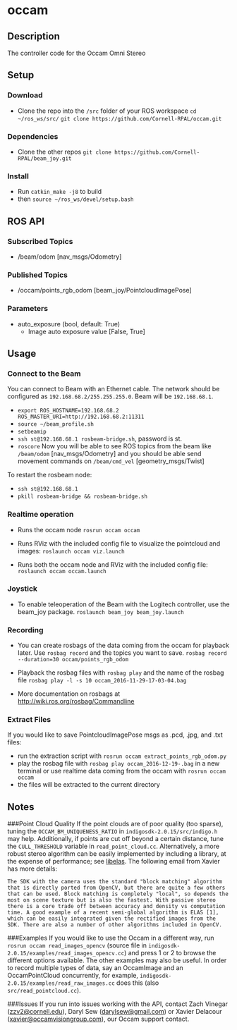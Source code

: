 # occam
## Description
The controller code for the Occam Omni Stereo

## Setup
### Download
 - Clone the repo into the `/src` folder of your ROS workspace
`cd ~/ros_ws/src/`
`git clone https://github.com/Cornell-RPAL/occam.git`

### Dependencies
 - Clone the other repos
`git clone https://github.com/Cornell-RPAL/beam_joy.git`

### Install
 - Run `catkin_make -j8` to build
 - then `source ~/ros_ws/devel/setup.bash`

## ROS API

### Subscribed Topics
 -  /beam/odom [nav_msgs/Odometry]

### Published Topics
 - /occam/points_rgb_odom [beam_joy/PointcloudImagePose]

### Parameters

 - auto_exposure (bool, default: True)
	 - Image auto exposure value [False, True]

## Usage

### Connect to the Beam

You can connect to Beam with an Ethernet cable. The network should be configured as `192.168.68.2/255.255.255.0`. Beam will be `192.168.68.1`.
 - `export ROS_HOSTNAME=192.168.68.2 ROS_MASTER_URI=http://192.168.68.2:11311`
 - `source ~/beam_profile.sh`
 - `setbeamip`
 - `ssh st@192.168.68.1 rosbeam-bridge.sh`, password is st.
 - `roscore`
Now you will be able to see ROS topics from the beam like `/beam/odom` [nav_msgs/Odometry] and you should be able send movement commands on `/beam/cmd_vel` [geometry_msgs/Twist]

To restart the rosbeam node:
 - `ssh st@192.168.68.1`
 - `pkill rosbeam-bridge && rosbeam-bridge.sh`
### Realtime operation
  - Runs the occam node
`rosrun occam occam`

  - Runs RViz with the included config file to visualize the pointcloud and images:
 `roslaunch occam viz.launch`
 
  - Runs both the occam node and RViz with the included config file:
`roslaunch occam occam.launch`

### Joystick

 - To enable teleoperation of the Beam with the Logitech controller, use the beam_joy package.
`roslaunch beam_joy beam_joy.launch`

### Recording

 - You can create rosbags of the data coming from the occam for playback later. Use `rosbag record` and the topics you want to save.
`rosbag record --duration=30 occam/points_rgb_odom`

 - Playback the rosbag files with `rosbag play` and the name of the rosbag file
`rosbag play -l -s 10 occam_2016-11-29-17-03-04.bag`

 - More documentation on rosbags at http://wiki.ros.org/rosbag/Commandline

### Extract Files
If you would like to save PointcloudImagePose msgs as .pcd, .jpg, and .txt files:

 - run the extraction script with `rosrun occam extract_points_rgb_odom.py`
 - play the rosbag file with `rosbag play occam_2016-12-19-.bag` in a new terminal or use realtime data coming from the occam with `rosrun occam occam`
 - the files will be extracted to the current directory

## Notes

###Point Cloud Quality
If the point clouds are of poor quality (too sparse), tuning the `OCCAM_BM_UNIQUENESS_RATIO` in `indigosdk-2.0.15/src/indigo.h` may help. Additionally, if points are cut off beyond a certain distance, tune the `CULL_THRESHOLD` variable in `read_point_cloud.cc`. Alternatively, a more robust stereo algorithm can be easily implemented by including a library, at the expense of performance; see [libelas](http://www.cvlibs.net/software/libelas/). The following email from Xavier has more details:

    The SDK with the camera uses the standard "block matching" algorithm that is directly ported from OpenCV, but there are quite a few others that can be used. Block matching is completely "local", so depends the most on scene texture but is also the fastest. With passive stereo there is a core trade off between accuracy and density vs computation time. A good example of a recent semi-global algorithm is ELAS [1], which can be easily integrated given the rectified images from the SDK. There are also a number of other algorithms included in OpenCV.


###Examples
If you would like to use the Occam in a different way, run `rosrun occam read_images_opencv` (source file in `indigosdk-2.0.15/examples/read_images_opencv.cc`) and press 1 or 2 to browse the different options available. The other examples may also be useful. In order to record multiple types of data, say an OccamImage and an OccamPointCloud concurrently, for example, `indigosdk-2.0.15/examples/read_raw_images.cc` does this (also `src/read_pointcloud.cc`).

###Issues
If you run into issues working with the API, contact Zach Vinegar (zzv2@cornell.edu), Daryl Sew (darylsew@gmail.com) or Xavier Delacour (xavier@occamvisiongroup.com), our Occam support contact.  